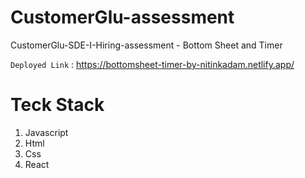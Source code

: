 # CustomerGlu-assessment
CustomerGlu-SDE-I-Hiring-assessment - Bottom Sheet and Timer 

`Deployed Link` : https://bottomsheet-timer-by-nitinkadam.netlify.app/

# Teck Stack
<ol>
  <li>Javascript</li>
   <li>Html</li>
   <li>Css</li>
   <li>React</li>
  </ol>
